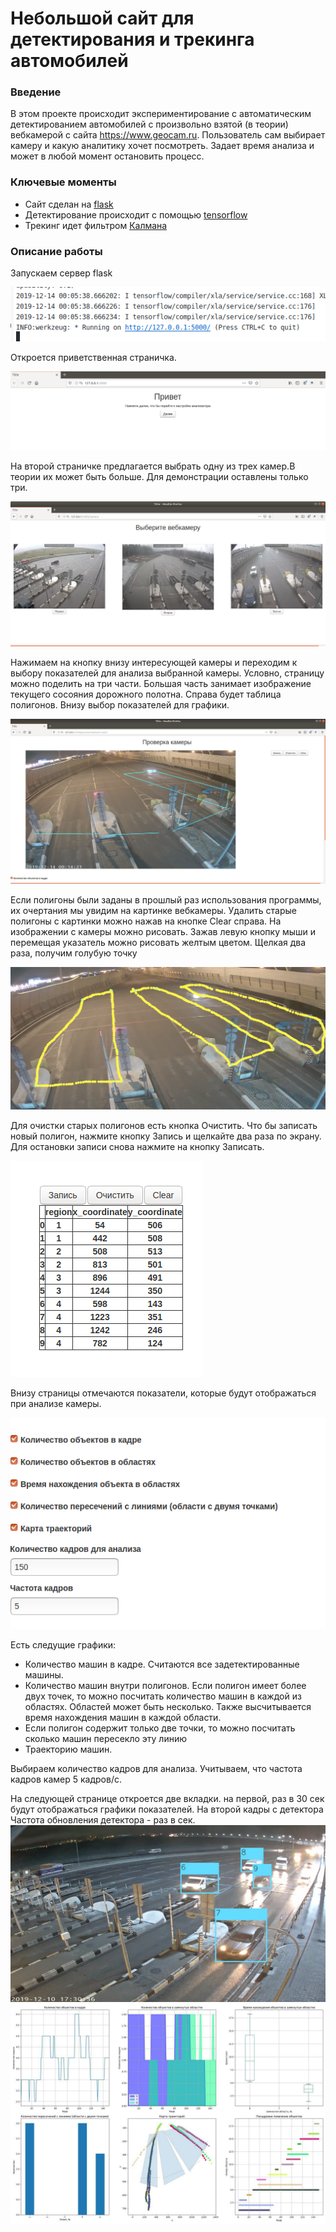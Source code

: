 # Небольшой сайт для детектирования и трекинга автомобилей

### Введение 

В этом проекте происходит экспериментирование с автоматическим детектированием автомобилей с произвольно взятой (в теории) вебкамерой с сайта https://www.geocam.ru. Пользователь сам выбирает камеру и какую аналитику хочет посмотреть. Задает время анализа и может в любой момент остановить процесс.

### Ключевые моменты

* Сайт сделан на <a href = 'https://www.palletsprojects.com/p/flask'>flask</a>
* Детектирование происходит с помощью <a href = 'https://www.tensorflow.org'>tensorflow</a>
* Трекинг идет фильтром <a href ='https://ru.wikipedia.org/wiki/%D0%A4%D0%B8%D0%BB%D1%8C%D1%82%D1%80_%D0%9A%D0%B0%D0%BB%D0%BC%D0%B0%D0%BD%D0%B0'>Калмана</a>

### Описание работы

Запускаем сервер flask

<img src="static/images/visual/рис1.png">

Откроется приветственная страничка. 

<img src="static/images/visual/рис2.png">

На второй страничке предлагается выбрать одну из трех камер.В теории их может быть больше. Для демонстрации оставлены только три.

<img src="static/images/visual/рис3.png">

Нажимаем на кнопку внизу интересующей камеры и переходим к выбору показателей для анализа выбранной камеры. Условно, страницу можно поделить на три части. Большая часть занимает изображение текущего сосояния дорожного полотна. Справа будет таблица полигонов. Внизу выбор показателей для графики.
 
<img src="static/images/visual/рис4.png">

Если полигоны были заданы в прошлый раз использования программы, их очертания мы увидим на картинке вебкамеры. Удалить старые полигоны с картинки можно нажав на кнопке Clear справа.
На изображении с камеры можно рисовать. Зажав левую кнопку мыши и перемещая указатель можно рисовать желтым цветом. Щелкая два раза, получим голубую точку

<img src="static/images/visual/рис5.png">

Для очистки старых полигонов есть кнопка Очистить. Что бы записать новый полигон, нажмите кнопку Запись и щелкайте два раза по экрану. Для остановки записи снова нажмите на кнопку Записать.

<img src="static/images/visual/рис6.png">

Внизу страницы отмечаются показатели, которые будут отображаться при анализе камеры.

<img src="static/images/visual/рис7.png">

Есть следущие графики:
* Количество машин в кадре. Считаются все задетектированные машины.
* Количество машин внутри полигонов. Если полигон имеет более двух точек, то можно посчитать количество машин в каждой из областях. Областей может быть несколько. Также высчитывается время нахождения машин в каждой области. 
* Если полигон содержит только две точки, то можно посчитать сколько машин пересекло эту линию
* Траекторию машин.

Выбираем количество кадров для анализа. Учитываем, что частота кадров камер 5 кадров/с.

На следующей странице откроется две вкладки. на первой, раз в 30 сек будут отображаться графики показателей. На второй кадры с детектора
Частота обновления детектора - раз в сек.
<img src="static/images/visual/70.jpg">
<img src="static/images/visual/plot.jpg">

